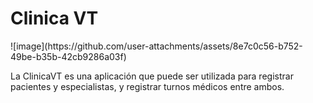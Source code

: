 <h1 class="text-center">Clinica VT</h1>
![image](https://github.com/user-attachments/assets/8e7c0c56-b752-49be-b35b-42cb9286a03f)

La ClinicaVT es una aplicación que puede ser utilizada para registrar pacientes y especialistas, y registrar turnos médicos entre ambos.

